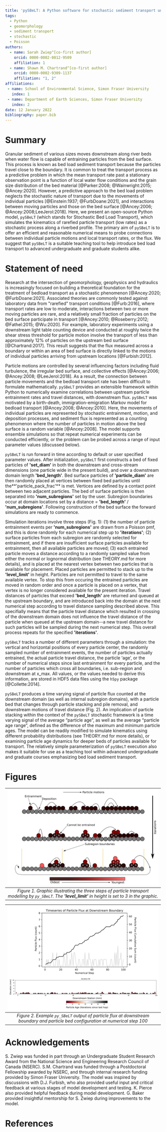 ```yaml
---
title: 'pySBeLT: A Python software for stochastic sediment transport under rarefied conditions'
tags:
  - Python
  - geomorphology
  - sediment transport
  - stochastic
  - Poisson
authors:
  - name: Sarah Zwiep^[co-first author] 
    orcid: 0000-0002-0812-9509
    affiliation: 1
  - name: Shawn M. Chartrand^[co-first author] 
    orcid: 0000-0002-9309-1137
    affiliation: "1, 2"
affiliations:
 - name: School of Environmental Science, Simon Fraser University
   index: 1
 - name: Department of Earth Sciences, Simon Fraser University
   index: 2
date: 12 January 2022
bibliography: paper.bib
---
```


# Summary

Granular sediment of various sizes moves downstream along river beds when water flow is capable of entraining particles from 
the bed surface. This process is known as bed load sediment transport because the particles travel close to the boundary. 
It is common to treat the transport process as a predictive problem in which the mean transport rate past a stationary 
observation point is a function of local water flow conditions and the grain size distribution of the bed material 
[@Parker:2008; @Wainwright:2015; @Ancey:2020]. However, a predictive approach to the bed load problem neglects the stochastic 
nature of transport due to the movements of individual particles [@Einstein:1937; @FurbDoane:2021], and interactions between
moving particles and those on the bed surface [@Ancey:2006; @Ancey:2008;LeeJerol:2018]. Here, we present an open-source Python model,
`pySBeLT` (which stands for Stochastic Bed Load Transport), which simulates the kinematics of rarefied particle transport (low rates) 
as a stochastic process along a riverbed profile. The primary aim of `pySBeLT` is to offer an efficient and reasonable numerical means
to probe connections between individual particle motions and local transport rates, or the flux. We suggest that `pySBeLT` is a suitable 
teaching tool to help introduce bed load transport to advanced undergraduate and graduate students alike.

# Statement of need

Research at the intersection of geomorphology, geophysics and hydraulics is increasingly focused on building 
a theoretical foundation for the treatment of bedload transport as a stochastic phenomenon [@Ancey:2020; 
@FurbDoane:2021]. Associated theories are commonly tested against laboratory data from "rarefied" transport 
conditions [@Furb:2016], where transport rates are low to moderate, interactions between two or more 
moving particles are rare, and a relatively small fraction of particles on the bed surface participate in transport 
[@Ancey:2010; @Roseberry:2012; @Fathel:2015; @Wu:2020]. For example, laboratory experiments 
using a downstream light table counting device and conducted at roughly twice the shear stress threshold for particle motion involve 
the transport of less than approximately 12% of particles on the upstream bed surface [@Chartrand:2017]. This result 
suggests that the flux measured across a boundary or within an area of bed surface is directly linked to the motions 
of individual particles arriving from upstream locations [@Furbish:2012]. 

Particle motions are controlled by several influencing factors including fluid turbulence, the irregular bed surface, and collective effects 
[@Ancey:2006; @Ancey:2008; @LeeJerol:2018]. As a result, the connection between particle movements and the bedload 
transport rate has been difficult to formulate mathematically. `pySBeLT` provides an extensible framework within 
Python to numerically examine correlations between upstream particle entrainment rates and travel distances, with downstream 
flux. `pySBeLT` was motivated by a birth-death, immigration-emigration Markov model for bedload transport [@Ancey:2008; @Ancey:2010]. 
Here, the movements of individual particles are represented by stochastic entrainment, motion, and deposition processes, and sediment 
flux is represented as a counting phenomenon where the number of particles in motion above the bed surface is a random 
variable [@Ancey:2008]. The model supports ensemble simulations so that repeat numerical experiments can be conducted efficiently,
or the problem can be probed across a range of input parameter values (discussed below).

`pySBeLT` is run forward in time according to default or user specified parameter values. After initialization, `pySBeLT` first constructs
a bed of fixed particles of **'set_diam'** in both the downstream and cross-stream dimensions (one particle wide in the present build), 
and over a downstream domain length **'bed_length'**. Bed surface particles of **'particle_diam'** are then randomly placed at vertices 
between fixed bed particles until the**'particle_pack_frac'** is met. Vertices are defined by a contact point between two adjacent particles. 
The bed of surface particles is then separated into **'num_subregions'** set by the user. Subregion boundaries occur at domain 
locations set by a distance = **'bed_length'** / **'num_subregions'**. Following construction of the bed surface the forward simulations are
ready to commence. 

Simulation iterations involve three steps (Fig. 1): (1) the number of particle entrainment events per **'num_subregions'** are drawn from a Poisson pmf, 
and this is done randomly for each numerical step up to **'iterations'**; (2) surface particles from each subregion are randomly selected 
for entrainment, and if there are insufficient surface particles available for entrainment, then all available particles are moved; (3) each 
entrained particle moves a distance according to a randomly sampled value from either the normal or lognormal distribution (see THEORY.md for more 
details), and is placed at the nearest vertex between two particles that is available for placement. Placed particles are permitted to stack up to the
**'level_limit'** in height. Particles are not permitted to travel to the same available vertex. To stop this from occuring the entrained particles are
moved in random order and once a particle is placed on a vertex, that vertex is no longer considered available for the present iteration. Travel
distances of particles that exceed **'bed_length'** are returned and queued at the upstream boundary, and are introduced back
into the domain at the next numerical step according to travel distance sampling described above. This specifially means that the particle travel
distance which resulted in crossing of the downstream domain does not influence the travel distance of the particle when queued at the upstream
domain--a new travel distance for such particles will be sampled during the next numerical step. This overall process repeats for the specified
**'iterations'**.

`pySBeLT` tracks a number of different parameters through a simulation: the vertical and horizontal positions of every particle center, 
the randomly sampled number of entrainment events, the number of particles actually entrained, the actual particle travel distance, 
the particle ‘age’, or the number of numerical steps since last entrainment for every particle, and the number of particles which cross all boundaries,
i.e. sub-region and downstream at x_max. All values, or the values needed to derive this information, are stored in HDF5 data files using the `h5py` 
package [@Collette:2014]. 

`pySBeLT` produces a time varying signal of particle flux counted at the downstream domain (as well as internal subregion domains), with a particle 
bed that changes through particle stacking and pile removal, and downstream motions of travel distance (Fig. 2). An implication of particle 
stacking within the context of the `pySBeLT` stochastic framework is a time varying signal of the average “particle age”, as well as the 
average “particle age range”, defined as the difference of the maximum and minimum particle ages. The model can be readily modified to simulate 
kinematics using different probability distributions (see THEORY.md for more details), or examining particle age dynamics for deeper beds of particles
available for transport. The relatively simple parameterization of `pySBeLT` execution also makes it suitable for use as a teaching tool within advanced
undergraduate and graduate courses emphasizing bed load sediment transport.

# Figures

|![Image](../paper/figures/Figure1.png)
|:--:| 
| *Figure 1. Graphic illustrating the three steps of particle transport modelling by `py_SBeLT`. The **'level_limit'** in height is set to 3 in the graphic.* |

|![Image](../paper/figures/Figure2.png)
|:--:| 
| *Figure 2. Example `py_SBeLT` output of particle flux at downstream boundary and particle bed configuration at numerical step 100* |

# Acknowledgements

S. Zwiep was funded in part through an Undergraduate Student Research Award from the 
National Science and Engineering Research Council of Canada (NSERC). S.M. Chartrand was 
funded through a Postdoctoral Fellowship awarded by NSERC, and through internal research 
funding provided by Simon Fraser University. The model was inspired by discussions with 
D.J. Furbish, who also provided useful input and critical feedback at various stages 
of model development and testing. K. Pierce also provided helpful feedback during model 
development. G. Baker provided insightful mentorship for S. Zwiep during improvements to the model.

# References
